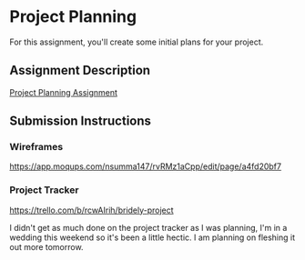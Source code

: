 # Project Planning
For this assignment, you'll create some initial plans for your project.

## Assignment Description
[Project Planning Assignment](https://education.launchcode.org/liftoff/assignments/planning/)

## Submission Instructions

### Wireframes
https://app.moqups.com/nsumma147/rvRMz1aCpp/edit/page/a4fd20bf7

### Project Tracker
https://trello.com/b/rcwAIrih/bridely-project

I didn't get as much done on the project tracker as I was planning, I'm in a wedding this weekend so it's been a little hectic. I am planning on fleshing it out more tomorrow.
